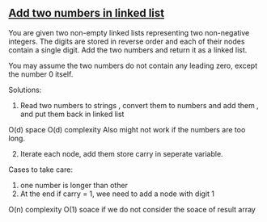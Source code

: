 ## [Add two numbers in linked list](https://leetcode.com/problems/add-two-numbers/description/)

You are given two non-empty linked lists representing two non-negative integers. The digits are stored in reverse order and each of their nodes contain a single digit. Add the two numbers and return it as a linked list.

You may assume the two numbers do not contain any leading zero, except the number 0 itself.


Solutions:

1. Read two numbers to strings , convert them to numbers and add them , and put them back in linked list

O(d) space O(d) complexity
Also might not work if the numbers are too long.

2. Iterate each node, add them store carry in seperate variable.

Cases to take care:
1. one number is longer than other
2. At the end if carry = 1, wee need to add a node with digit 1

O(n) complexity
O(1) soace if we do not consider the soace of result array
